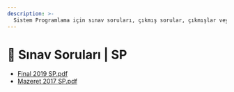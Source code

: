 ```yaml
---
description: >-
  Sistem Programlama için sınav soruları, çıkmış sorular, çıkmışlar veya önceki senelerde çıkan sorular
---
```


# 📃 Sınav Soruları \| SP

<!--YPackage.YGitbookIntegration-tarafından-otomatik-oluşturulmuştur-->

- [Final 2019 SP.pdf](Final%202019%20SP.pdf)
- [Mazeret 2017 SP.pdf](Mazeret%202017%20SP.pdf)

<!--YPackage.YGitbookIntegration-tarafından-otomatik-oluşturulmuştur-->
